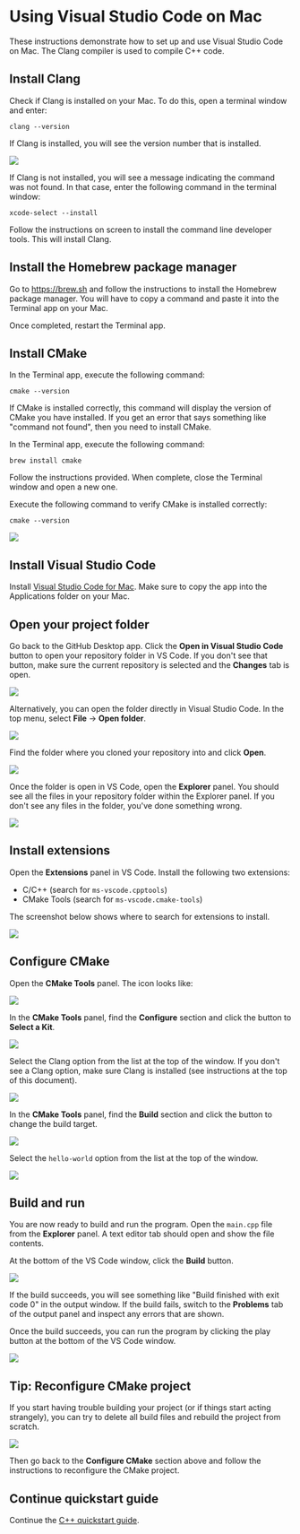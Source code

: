 # Using Visual Studio Code on Mac

These instructions demonstrate how to set up and use Visual Studio Code on Mac. The Clang compiler is used to compile C++ code.

## Install Clang

Check if Clang is installed on your Mac. To do this, open a terminal window and enter:

```
clang --version
```

If Clang is installed, you will see the version number that is installed.

![](./img/mac-vscode-clang.png)

If Clang is not installed, you will see a message indicating the command was not found. In that case, enter the following command in the terminal window:

```
xcode-select --install
```

Follow the instructions on screen to install the command line developer tools. This will install Clang.

## Install the Homebrew package manager

Go to https://brew.sh and follow the instructions to install the Homebrew package manager. You will have to copy a command and paste it into the Terminal app on your Mac.

Once completed, restart the Terminal app.

## Install CMake

In the Terminal app, execute the following command:

```
cmake --version
```

If CMake is installed correctly, this command will display the version of CMake you have installed. If you get an error that says something like "command not found", then you need to install CMake.

In the Terminal app, execute the following command:

```
brew install cmake
```

Follow the instructions provided. When complete, close the Terminal window and open a new one.

Execute the following command to verify CMake is installed correctly:

```
cmake --version
```

![](./img/mac-vscode-cmake-version.png)

## Install Visual Studio Code

Install [Visual Studio Code for Mac](https://code.visualstudio.com/docs/setup/mac). Make sure to copy the app into the Applications folder on your Mac.

## Open your project folder

Go back to the GitHub Desktop app. Click the **Open in Visual Studio Code** button to open your repository folder in VS Code. If you don't see that button, make sure the current repository is selected and the **Changes** tab is open.

![](./img/mac-vscode-open-in-vs.png)

Alternatively, you can open the folder directly in Visual Studio Code. In the top menu, select **File** -> **Open folder**.

![](./img/mac-vscode-open-folder.png)

Find the folder where you cloned your repository into and click **Open**.

![](./img/mac-vscode-open-folder-dialog.png)

Once the folder is open in VS Code, open the **Explorer** panel. You should see all the files in your repository folder within the Explorer panel. If you don't see any files in the folder, you've done something wrong.

![](./img/mac-vscode-explorer.png)

## Install extensions

Open the **Extensions** panel in VS Code. Install the following two extensions:

- C/C++ (search for `ms-vscode.cpptools`)
- CMake Tools (search for `ms-vscode.cmake-tools`)

The screenshot below shows where to search for extensions to install.

![](./img/mac-vscode-extension-cpp.png)

## Configure CMake

Open the **CMake Tools** panel. The icon looks like:

![](./img/mac-vscode-cmake-tools-icon.png)

In the **CMake Tools** panel, find the **Configure** section and click the button to **Select a Kit**.

![](./img/mac-vscode-cmake-tools-kit.png)

Select the Clang option from the list at the top of the window. If you don't see a Clang option, make sure Clang is installed (see instructions at the top of this document).

![](./img/mac-vscode-cmake-tools-kit-clang.png)

In the **CMake Tools** panel, find the **Build** section and click the button to change the build target.

![](./img/mac-vscode-cmake-tools-build.png)

Select the `hello-world` option from the list at the top of the window.

![](./img/mac-vscode-cmake-tools-build-select.png)

## Build and run

You are now ready to build and run the program. Open the `main.cpp` file from the **Explorer** panel. A text editor tab should open and show the file contents.

At the bottom of the VS Code window, click the **Build** button.

![](./img/mac-vscode-build.png)

If the build succeeds, you will see something like "Build finished with exit code 0" in the output window. If the build fails, switch to the **Problems** tab of the output panel and inspect any errors that are shown.

Once the build succeeds, you can run the program by clicking the play button at the bottom of the VS Code window.

![](./img/mac-vscode-run.png)

## Tip: Reconfigure CMake project

If you start having trouble building your project (or if things start acting strangely), you can try to delete all build files and rebuild the project from scratch.

![](./img/mac-vscode-delete-build.png)

Then go back to the **Configure CMake** section above and follow the instructions to reconfigure the CMake project.

## Continue quickstart guide

Continue the [C++ quickstart guide](./README.md).
